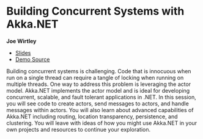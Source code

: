 # Building Concurrent Systems with Akka.NET
**Joe Wirtley**

* [Slides](https://github.com/JoeWirtley/Building-Concurrent-Systems-with-Akka-NET-presentation/blob/master/slides/Building%20Concurrent%20Systems%20with%20Akka.NET.pdf)
* [Demo Source](https://github.com/JoeWirtley/Building-Concurrent-Systems-with-Akka-NET-presentation)

Building concurrent systems is challenging.  Code that is innocuous when run on a single thread can require a tangle of locking when running on multiple threads.  One way to address this problem is leveraging the actor model.  Akka.NET implements the actor model and is ideal for developing concurrent, scalable, and fault tolerant applications in .NET.  In this session, you will see code to create actors, send messages to actors, and handle messages within actors. You will also learn about advanced capabilities of Akka.NET including routing, location transparency, persistence, and clustering. You will leave with ideas of how you might use Akka.NET in your own projects and resources to continue your exploration.
